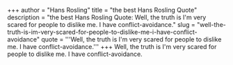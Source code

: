 +++
author = "Hans Rosling"
title = "the best Hans Rosling Quote"
description = "the best Hans Rosling Quote: Well, the truth is I'm very scared for people to dislike me. I have conflict-avoidance."
slug = "well-the-truth-is-im-very-scared-for-people-to-dislike-me-i-have-conflict-avoidance"
quote = '''Well, the truth is I'm very scared for people to dislike me. I have conflict-avoidance.'''
+++
Well, the truth is I'm very scared for people to dislike me. I have conflict-avoidance.
